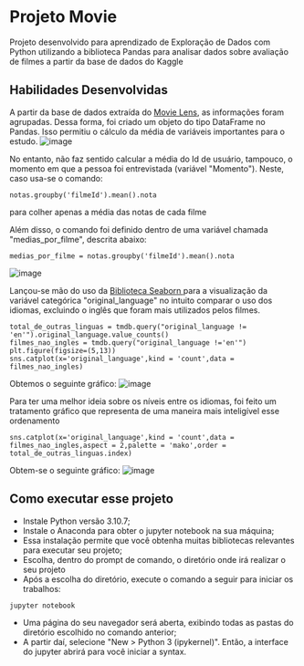 # Projeto Movie
Projeto desenvolvido para aprendizado de Exploração de Dados com Python utilizando a biblioteca Pandas para analisar dados sobre avaliação de filmes a partir da base de dados do Kaggle

## Habilidades Desenvolvidas
A partir da base de dados extraída do <a href="https://grouplens.org/datasets/movielens/" target="_blank"> Movie Lens</a>, as informações foram agrupadas. Dessa forma, foi criado um objeto do tipo DataFrame no Pandas. Isso permitiu o cálculo da média de variáveis importantes para o estudo.
![image](https://github.com/KelsonHenrique/movie-project/assets/141082201/bc612476-5a57-4ae7-a3b9-5bc2a40f0842)

No entanto, não faz sentido calcular a média do Id de usuário, tampouco, o momento em que a pessoa foi entrevistada (variável "Momento"). Neste, caso usa-se o comando:
```
notas.groupby('filmeId').mean().nota
```
para colher apenas a média das notas de cada filme

Além disso, o comando foi definido dentro de uma variável chamada "medias_por_filme", descrita abaixo:
```
medias_por_filme = notas.groupby('filmeId').mean().nota
```
![image](https://github.com/KelsonHenrique/movie-project/assets/141082201/4b664872-8f8c-47ed-8aa9-28610196be15)

Lançou-se mão do uso da <a href="https://seaborn.pydata.org/" target="_blank"> Biblioteca Seaborn </a> para a visualização da variável categórica "original_language" no intuito comparar o uso dos idiomas, excluindo o inglês que foram mais utilizados pelos filmes.
```
total_de_outras_linguas = tmdb.query("original_language != 'en'").original_language.value_counts()
filmes_nao_ingles = tmdb.query("original_language !='en'")
plt.figure(figsize=(5,13))
sns.catplot(x='original_language',kind = 'count',data = filmes_nao_ingles)
```
Obtemos o seguinte gráfico:
![image](https://github.com/KelsonHenrique/movie-project/assets/141082201/f074a208-29eb-45e3-bce3-cc07adafd941)

Para ter uma melhor ideia sobre os níveis entre os idiomas, foi feito um tratamento gráfico que representa de uma maneira mais inteligível esse ordenamento

```
sns.catplot(x='original_language',kind = 'count',data = filmes_nao_ingles,aspect = 2,palette = 'mako',order = total_de_outras_linguas.index)
```
Obtem-se o seguinte gráfico:
![image](https://github.com/Kelsonhenrique7/movie-project/assets/141082201/c6242cd3-51b6-4fa9-abe5-a844ff084641)


## Como executar esse projeto 

- Instale Python versão 3.10.7;
- Instale o Anaconda para obter o jupyter notebook na sua máquina;
- Essa instalação permite que você obtenha muitas bibliotecas relevantes para executar seu projeto;
- Escolha, dentro do prompt de comando, o diretório onde irá realizar o seu projeto
- Após a escolha do diretório, execute o comando a seguir para iniciar os trabalhos:
```
jupyter notebook
```
- Uma página do seu navegador será aberta, exibindo todas as pastas do diretório escolhido no comando anterior;
- A partir daí, selecione "New > Python 3 (ipykernel)". Então, a interface do jupyter abrirá para você iniciar a syntax.
 
  


